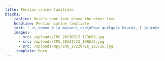```yaml
---
title: Pension canine familiale
blocks:
  - tagline: Here's some text above the other text
    headline: Pension canine familiale
    text: " «\_comme à la maison\_»\n\nPour quelques heures, 1 journée, 1 week-end, 1 court séjour ou 1 long séjour.\n\nVotre chien sera accueillit dans notre maison avec nos chiens et vivra une vraie vie de famille. Nous habitons en bord de rivière il y aura donc un accès pour les chiens qui aiment se baigner.\n\n2 balades quotidiennes minimum, séances de jeux mais aussi occupations ( mastiquation, tapie de fouille etc) adaptées selon l’âge et le tempérament de votre chien. Des temps dédiés au calme et  câlins seront aussi au cœur du programme ! Les chiens qui creusent des trous et jouer dans la boue sont les bienvenues.\n\nL’accueil de votre chien à la pension se fait en petit comité !\_En effet, maximum 5 chiens sont acceptés par séjour, ce qui permet de privilégier un service de qualité, au plus proche des besoins de votre (vos) compagnon(s).\n\nJe vous envois photos et vidéo sur demande.\n\nQuelques prérequis sont nécessaires pour intégrer la pension canine familiale :\_Votre chien doit être identifié, vacciné et être sociable avec humains, enfants, chiens et chats. (les chats font leur vie mais votre chien sera amener à les croiser)\n"
    images:
      - src: /uploads/IMG_20230812_173803.jpg
      - src: /uploads/IMG_20231223_100632.jpg
      - src: /uploads/Opy/IMG_20220716_125716.jpg
    _template: hero
---
```


